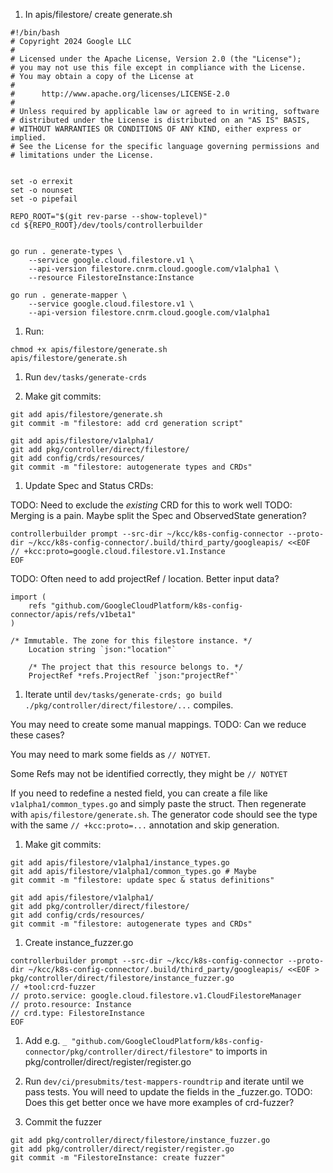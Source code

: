 1. In apis/filestore/ create generate.sh

```
#!/bin/bash
# Copyright 2024 Google LLC
#
# Licensed under the Apache License, Version 2.0 (the "License");
# you may not use this file except in compliance with the License.
# You may obtain a copy of the License at
#
#      http://www.apache.org/licenses/LICENSE-2.0
#
# Unless required by applicable law or agreed to in writing, software
# distributed under the License is distributed on an "AS IS" BASIS,
# WITHOUT WARRANTIES OR CONDITIONS OF ANY KIND, either express or implied.
# See the License for the specific language governing permissions and
# limitations under the License.


set -o errexit
set -o nounset
set -o pipefail

REPO_ROOT="$(git rev-parse --show-toplevel)"
cd ${REPO_ROOT}/dev/tools/controllerbuilder


go run . generate-types \
    --service google.cloud.filestore.v1 \
    --api-version filestore.cnrm.cloud.google.com/v1alpha1 \
    --resource FilestoreInstance:Instance

go run . generate-mapper \
    --service google.cloud.filestore.v1 \
    --api-version filestore.cnrm.cloud.google.com/v1alpha1
```

1. Run:

```
chmod +x apis/filestore/generate.sh
apis/filestore/generate.sh
```


1. Run `dev/tasks/generate-crds`


1. Make git commits:

```
git add apis/filestore/generate.sh
git commit -m "filestore: add crd generation script"
```

```
git add apis/filestore/v1alpha1/
git add pkg/controller/direct/filestore/
git add config/crds/resources/
git commit -m "filestore: autogenerate types and CRDs"
```

1. Update Spec and Status CRDs:

TODO: Need to exclude the _existing_ CRD for this to work well
TODO: Merging is a pain.  Maybe split the Spec and ObservedState generation?


```
controllerbuilder prompt --src-dir ~/kcc/k8s-config-connector --proto-dir ~/kcc/k8s-config-connector/.build/third_party/googleapis/ <<EOF
// +kcc:proto=google.cloud.filestore.v1.Instance
EOF
```


TODO: Often need to add projectRef / location.  Better input data?

```
import (
	refs "github.com/GoogleCloudPlatform/k8s-config-connector/apis/refs/v1beta1"
)

/* Immutable. The zone for this filestore instance. */
	Location string `json:"location"`

	/* The project that this resource belongs to. */
	ProjectRef *refs.ProjectRef `json:"projectRef"`
```

1. Iterate until `dev/tasks/generate-crds; go build ./pkg/controller/direct/filestore/...` compiles.

You may need to create some manual mappings.  TODO: Can we reduce these cases?

You may need to mark some fields as `// NOTYET`.

Some Refs may not be identified correctly, they might be `// NOTYET`

If you need to redefine a nested field, you can create a file like `v1alpha1/common_types.go` and simply paste the struct.  Then regenerate with `apis/filestore/generate.sh`.  The generator code should see the type with the same `// +kcc:proto=...` annotation and skip generation.

1. Make git commits:

```
git add apis/filestore/v1alpha1/instance_types.go
git add apis/filestore/v1alpha1/common_types.go # Maybe
git commit -m "filestore: update spec & status definitions"
```

```
git add apis/filestore/v1alpha1/
git add pkg/controller/direct/filestore/
git add config/crds/resources/
git commit -m "filestore: autogenerate types and CRDs"
```

1. Create instance_fuzzer.go

```
controllerbuilder prompt --src-dir ~/kcc/k8s-config-connector --proto-dir ~/kcc/k8s-config-connector/.build/third_party/googleapis/ <<EOF > pkg/controller/direct/filestore/instance_fuzzer.go
// +tool:crd-fuzzer
// proto.service: google.cloud.filestore.v1.CloudFilestoreManager
// proto.resource: Instance
// crd.type: FilestoreInstance
EOF
```

1. Add e.g. `_ "github.com/GoogleCloudPlatform/k8s-config-connector/pkg/controller/direct/filestore"` to imports in pkg/controller/direct/register/register.go

1. Run `dev/ci/presubmits/test-mappers-roundtrip` and iterate until we pass tests.  You will need to update the fields in the _fuzzer.go.  TODO: Does this get better once we have more examples of crd-fuzzer?

1. Commit the fuzzer

```
git add pkg/controller/direct/filestore/instance_fuzzer.go
git add pkg/controller/direct/register/register.go
git commit -m "FilestoreInstance: create fuzzer"
```

